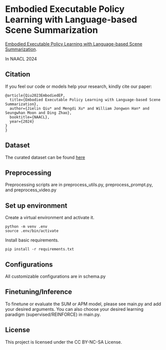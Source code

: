 # Embodied Executable Policy Learning with Language-based Scene Summarization

[Embodied Executable Policy Learning with Language-based Scene Summarization](https://arxiv.org/abs/2306.05696). 

In NAACL 2024


## Citation

If you feel our code or models help your research, kindly cite our paper:

```
@article{Qiu2023EmbodiedEP,
  title={Embodied Executable Policy Learning with Language-based Scene Summarization},
  author={Jielin Qiu* and Mengdi Xu* and William Jongwon Han* and Seungwhan Moon and Ding Zhao},
  booktitle={NAACL},
  year={2024}
}
}
```


## Dataset
The curated dataset can be found [here](https://drive.google.com/drive/folders/1gCmE61eg-Bbt7ZL0pZOC2_477xPwrDO7?usp=sharing)

## Preprocessing
Preprocessing scripts are in preprocess_utils.py, preprocess_prompt.py, and preprocess_video.py

## Set up environment
Create a virtual environment and activate it. 

```
python -m venv .env
source .env/bin/activate
```

Install basic requirements.

```
pip install -r requirements.txt
```

## Configurations
All customizable configurations are in schema.py

## Finetuning/Inference
To finetune or evaluate the SUM or APM model, please see main.py and add your desired arguments. 
You can also choose your desired learning paradigm (supervised/REINFORCE) in main.py.


## License

This project is licensed under the CC BY-NC-SA License.